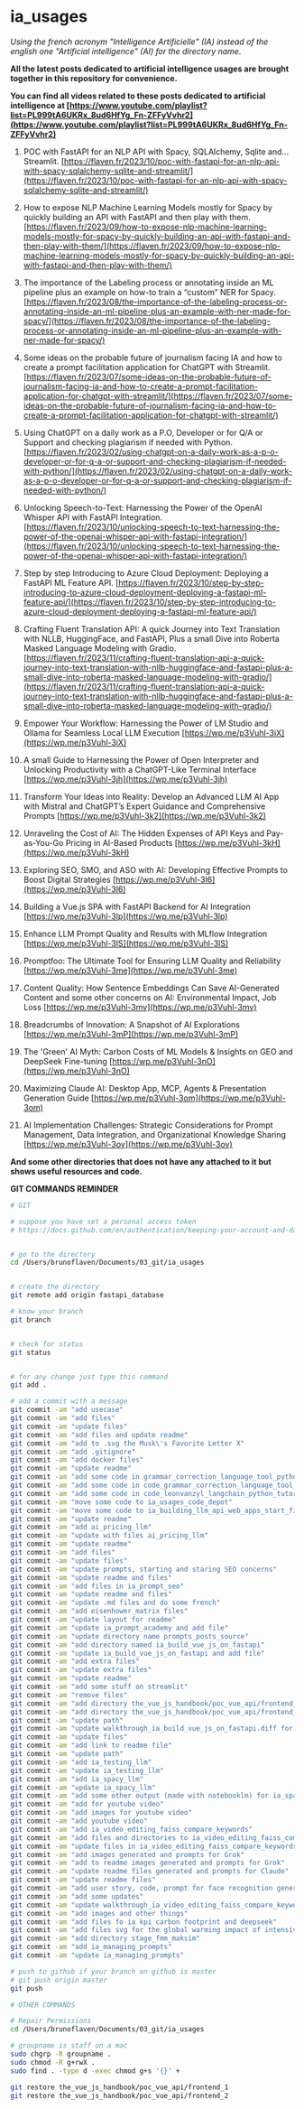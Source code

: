 # ia_usages


*Using the french acronym "Intelligence Artificielle" (IA) instead of the english one "Artificial intelligence" (AI) for the directory name.*


**All the latest posts dedicated to artificial intelligence usages are brought together in this repository for convenience.**


**You can find all videos related to these posts dedicated to artificial intelligence at [https://www.youtube.com/playlist?list=PL999tA6UKRx_8ud6HfYg_Fn-ZFFyVvhr2](https://www.youtube.com/playlist?list=PL999tA6UKRx_8ud6HfYg_Fn-ZFFyVvhr2)**


1. POC with FastAPI for an NLP API with Spacy, SQLAlchemy, Sqlite and… Streamlit. [https://flaven.fr/2023/10/poc-with-fastapi-for-an-nlp-api-with-spacy-sqlalchemy-sqlite-and-streamlit/](https://flaven.fr/2023/10/poc-with-fastapi-for-an-nlp-api-with-spacy-sqlalchemy-sqlite-and-streamlit/)


2. How to expose NLP Machine Learning Models mostly for Spacy by quickly building an API with FastAPI and then play with them. [https://flaven.fr/2023/09/how-to-expose-nlp-machine-learning-models-mostly-for-spacy-by-quickly-building-an-api-with-fastapi-and-then-play-with-them/](https://flaven.fr/2023/09/how-to-expose-nlp-machine-learning-models-mostly-for-spacy-by-quickly-building-an-api-with-fastapi-and-then-play-with-them/)


3. The importance of the Labeling process or annotating inside an ML pipeline plus an example on how-to train a “custom” NER for Spacy. [https://flaven.fr/2023/08/the-importance-of-the-labeling-process-or-annotating-inside-an-ml-pipeline-plus-an-example-with-ner-made-for-spacy/](https://flaven.fr/2023/08/the-importance-of-the-labeling-process-or-annotating-inside-an-ml-pipeline-plus-an-example-with-ner-made-for-spacy/)

4. Some ideas on the probable future of journalism facing IA and how to create a prompt facilitation application for ChatGPT with Streamlit. [https://flaven.fr/2023/07/some-ideas-on-the-probable-future-of-journalism-facing-ia-and-how-to-create-a-prompt-facilitation-application-for-chatgpt-with-streamlit/](https://flaven.fr/2023/07/some-ideas-on-the-probable-future-of-journalism-facing-ia-and-how-to-create-a-prompt-facilitation-application-for-chatgpt-with-streamlit/)


5. Using ChatGPT on a daily work as a P.O, Developer or for Q/A or Support and checking plagiarism if needed with Python. [https://flaven.fr/2023/02/using-chatgpt-on-a-daily-work-as-a-p-o-developer-or-for-q-a-or-support-and-checking-plagiarism-if-needed-with-python/](https://flaven.fr/2023/02/using-chatgpt-on-a-daily-work-as-a-p-o-developer-or-for-q-a-or-support-and-checking-plagiarism-if-needed-with-python/)

6. Unlocking Speech-to-Text: Harnessing the Power of the OpenAI Whisper API with FastAPI Integration. [https://flaven.fr/2023/10/unlocking-speech-to-text-harnessing-the-power-of-the-openai-whisper-api-with-fastapi-integration/](https://flaven.fr/2023/10/unlocking-speech-to-text-harnessing-the-power-of-the-openai-whisper-api-with-fastapi-integration/)

7. Step by step Introducing to Azure Cloud Deployment: Deploying a FastAPI ML Feature API. [https://flaven.fr/2023/10/step-by-step-introducing-to-azure-cloud-deployment-deploying-a-fastapi-ml-feature-api/](https://flaven.fr/2023/10/step-by-step-introducing-to-azure-cloud-deployment-deploying-a-fastapi-ml-feature-api/)

8. Crafting Fluent Translation API: A quick Journey into Text Translation with NLLB, HuggingFace, and FastAPI, Plus a small Dive into Roberta Masked Language Modeling with Gradio. [https://flaven.fr/2023/11/crafting-fluent-translation-api-a-quick-journey-into-text-translation-with-nllb-huggingface-and-fastapi-plus-a-small-dive-into-roberta-masked-language-modeling-with-gradio/](https://flaven.fr/2023/11/crafting-fluent-translation-api-a-quick-journey-into-text-translation-with-nllb-huggingface-and-fastapi-plus-a-small-dive-into-roberta-masked-language-modeling-with-gradio/)

9. Empower Your Workflow: Harnessing the Power of LM Studio and Ollama for Seamless Local LLM Execution
[https://wp.me/p3Vuhl-3iX](https://wp.me/p3Vuhl-3iX)


10. A small Guide to Harnessing the Power of Open Interpreter and Unlocking Productivity with a ChatGPT-Like Terminal Interface
[https://wp.me/p3Vuhl-3jh](https://wp.me/p3Vuhl-3jh)


11. Transform Your Ideas into Reality: Develop an Advanced LLM AI App with Mistral and ChatGPT’s Expert Guidance and Comprehensive Prompts
[https://wp.me/p3Vuhl-3k2](https://wp.me/p3Vuhl-3k2)


12. Unraveling the Cost of AI: The Hidden Expenses of API Keys and Pay-as-You-Go Pricing in AI-Based Products
[https://wp.me/p3Vuhl-3kH](https://wp.me/p3Vuhl-3kH)

13. Exploring SEO, SMO, and ASO with AI: Developing Effective Prompts to Boost Digital Strategies
[https://wp.me/p3Vuhl-3l6](https://wp.me/p3Vuhl-3l6)

14. Building a Vue.js SPA with FastAPI Backend for AI Integration
[https://wp.me/p3Vuhl-3lp](https://wp.me/p3Vuhl-3lp)

15. Enhance LLM Prompt Quality and Results with MLflow Integration
[https://wp.me/p3Vuhl-3lS](https://wp.me/p3Vuhl-3lS)


16. Promptfoo: The Ultimate Tool for Ensuring LLM Quality and Reliability 
[https://wp.me/p3Vuhl-3me](https://wp.me/p3Vuhl-3me)

17. Content Quality: How Sentence Embeddings Can Save AI-Generated Content and some other concerns on AI: Environmental Impact, Job Loss [https://wp.me/p3Vuhl-3mv](https://wp.me/p3Vuhl-3mv)


18. Breadcrumbs of Innovation: A Snapshot of AI Explorations [https://wp.me/p3Vuhl-3mP](https://wp.me/p3Vuhl-3mP)

19. The 'Green' AI Myth: Carbon Costs of ML Models & Insights on GEO and DeepSeek Fine-tuning [https://wp.me/p3Vuhl-3nO](https://wp.me/p3Vuhl-3nO)

20. Maximizing Claude AI: Desktop App, MCP, Agents & Presentation Generation Guide [https://wp.me/p3Vuhl-3om](https://wp.me/p3Vuhl-3om)

21. AI Implementation Challenges: Strategic Considerations for Prompt Management, Data Integration, and Organizational Knowledge Sharing [https://wp.me/p3Vuhl-3ov](https://wp.me/p3Vuhl-3ov)

**And some other directories that does not have any attached to it but shows useful resources and code.**


**GIT COMMANDS REMINDER**

```bash
# GIT

# suppose you have set a personal access token
# https://docs.github.com/en/authentication/keeping-your-account-and-data-secure/creating-a-personal-access-token


# go to the directory
cd /Users/brunoflaven/Documents/03_git/ia_usages


# create the directory
git remote add origin fastapi_database

# know your branch
git branch


# check for status
git status


# for any change just type this command
git add .

# add a commit with a message
git commit -am "add usecase"
git commit -am "add files"
git commit -am "update files"
git commit -am "add files and update readme"
git commit -am "add to .svg the Musk\'s Favorite Letter X"
git commit -am "add .gitignore"
git commit -am "add docker files"
git commit -am "update readme"
git commit -am "add some code in grammar_correction_language_tool_python"
git commit -am "add some code in code_grammar_correction_language_tool_python"
git commit -am "add some code in code_leonvanzyl_langchain_python_tutorial and code_grammar_correction_language_tool_python"
git commit -am "move some code to ia_usages_code_depot"
git commit -am "move some code to ia_building_llm_api_web_apps_start_finish"
git commit -am "update readme"
git commit -am "add ai_pricing_llm"
git commit -am "update with files ai_pricing_llm"
git commit -am "update readme"
git commit -am "add files"
git commit -am "update files"
git commit -am "update prompts, starting and staring SEO concerns"
git commit -am "update readme and files"
git commit -am "add files in ia_prompt_seo"
git commit -am "update readme and files"
git commit -am "update .md files and do some french"
git commit -am "add eisenhower_matrix files"
git commit -am "update layout for readme"
git commit -am "update ia_prompt_academy and add file"
git commit -am "update directory name prompts_posts_source"
git commit -am "add directory named ia_build_vue_js_on_fastapi"
git commit -am "update ia_build_vue_js_on_fastapi and add file"
git commit -am "add extra files"
git commit -am "update extra files"
git commit -am "update readme"
git commit -am "add some stuff on streamlit"
git commit -am "remove files"
git commit -am "add directory the_vue_js_handbook/poc_vue_api/frontend_1/"
git commit -am "add directory the_vue_js_handbook/poc_vue_api/frontend_2/"
git commit -am "update path"
git commit -am "update walkthrough_ia_build_vue_js_on_fastapi.diff for YT"
git commit -am "update files"
git commit -am "add link to readme file"
git commit -am "update path"
git commit -am "add ia_testing_llm"
git commit -am "update ia_testing_llm"
git commit -am "add ia_spacy_llm"
git commit -am "update ia_spacy_llm"
git commit -am "add some other output (made with notebooklm) for ia_spacy_llm"
git commit -am "add for youtube video"
git commit -am "add images for youtube video"
git commit -am "add youtube video"
git commit -am "add ia_video_editing_faiss_compare_keywords"
git commit -am "add files and directories to ia_video_editing_faiss_compare_keywords"
git commit -am "update files in ia_video_editing_faiss_compare_keywords"
git commit -am "add images generated and prompts for Grok"
git commit -am "add to readme images generated and prompts for Grok"
git commit -am "update readme files generated and prompts for Claude"
git commit -am "update readme files"
git commit -am "add user story, code, prompt for face recognition generating description or alt message from a set of known faces"
git commit -am "add some updates"
git commit -am "update walkthrough_ia_video_editing_faiss_compare_keywords.diff fot YT videos"
git commit -am "add images and other things"
git commit -am "add files fo ia kpi carbon footprint and deepseek"
git commit -am "add files svg for the global warming impact of intensive artificial intelligence usage in the world"
git commit -am "add directory stage_fmm_maksim"
git commit -am "add ia_managing_prompts"
git commit -am "update ia_managing_prompts"

# push to github if your branch on github is master
# git push origin master
git push

# OTHER COMMANDS

# Repair Permissions
cd /Users/brunoflaven/Documents/03_git/ia_usages

# groupname is staff on a mac
sudo chgrp -R groupname .
sudo chmod -R g+rwX .
sudo find . -type d -exec chmod g+s '{}' +

git restore the_vue_js_handbook/poc_vue_api/frontend_1
git restore the_vue_js_handbook/poc_vue_api/frontend_2




```